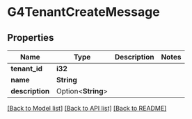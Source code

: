 # G4TenantCreateMessage

## Properties

Name | Type | Description | Notes
------------ | ------------- | ------------- | -------------
**tenant_id** | **i32** |  | 
**name** | **String** |  | 
**description** | Option<**String**> |  | 

[[Back to Model list]](../README.md#documentation-for-models) [[Back to API list]](../README.md#documentation-for-api-endpoints) [[Back to README]](../README.md)


